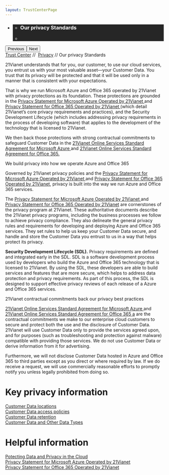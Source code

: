 ```yaml
---
layout: TrustCenterPage
---
```

<div class="row-fluid">
   <div class="span">
      <div>
        <div id="HeroWrapper" data-cols="1" data-view1="1" data-view2="1" data-view3="1" data-view4="1" class="row-fluid wider hero grid-container">
            <div class="span bp0-col-1-1 bp1-col-1-1 bp2-col-1-1 bp3-col-1-1">
                <div bi:type="slideshow" class="slideshow slideshow-hero hero" xmlns:bi="urn:schemas-microsoft-com:mscom:bi">
                    <ul bi:type="list" class="slides">
                        <li id="slide-1" bi:index="0" selectBi="">
                            <div class="heroitem light-foreground" bi:type="heroitem">
                                <div class="media" bi:parenttitle="t1">
                                    <a href="" bi:track="False" bi:titleflag="t1" bi:index="0">
                                        <div data-picture="" data-alt="You are in control of your data" data-disable-swap-below="">
                                            <div data-src="../Images/MS-TrustCenter-Privacy-Header.jpg"></div>
                                            <noscript></noscript>
                                        </div>
                                    </a>
                                </div>
                                <div class="text" bi:type="cta">
                                    <div class="text-container">
                                        <div class="box" style="background: rgba(0,0,0,.85); color: #FFFFFF;">
                                            <ul bi:type="list" class="headerCaption subpageHeaderCaption">
                                                <li class="box-title">
                                                    <h3 class="box-title" bi:type="title" bi:title="t1" style="color: #FFFFFF;">Our privacy Standards</h3>
                                                </li>
                                                <li class="box-actions box-description"><a target="_self" class="mscom-link" href=""></a></li>
                                            </ul>
                                        </div>
                                    </div>
                                </div>
                            </div>
                        </li>
                    </ul>
                    <div class="navigation international" bi:track="false">
                        <div class="grid-container settop" data-title-text="Go To Slide "></div>
                    </div>
                    <div class="prev-next" bi:track="false"><button class="prev"><span class="icon-left" aria-hidden="true"></span><span class="screen-reader-text">Previous</span></button><button class="next"><span class="icon-right" aria-hidden="true"></span><span class="screen-reader-text">Next</span></button></div>
                    <div id="play-pause" class="play-pause" style="display:none">
                        <div class="pause"><button id="pauseButton" class="pause_button"><span class="icon-pause" aria-hidden="true"></span><span class="screen-reader-text">Pause</span></button></div>
                        <div class="play"><button id="playButton" class="play_button"><span class="icon-play" aria-hidden="true"></span><span class="screen-reader-text">Play</span></button></div>
                    </div>
                </div>
            </div>
        </div>
        <div id="BreadcrumbWrapper" data-cols="1" data-view1="1" data-view2="1" data-view3="1" data-view4="1" class="row-fluid grid-container mscom-grid-container breadcrumbs">
            <div class="span bp0-col-1-1 bp1-col-1-1 bp2-col-1-1 bp3-col-1-1"><a target="_self" class="mscom-link" href="../default-cn.html">Trust Center</a> // 
                <a target="_self" class="mscom-link" href="../privacy/default-cn.html">Privacy</a> // Our privacy Standards
            </div>
        </div>  
        <div id="ContentWrapper" data-cols="2" data-view1="1" data-view2="2" data-view3="2" data-view4="2" class="row-fluid subpageBody">
            <div class="span bp0-col-1-1 bp2-col-2-1 bp3-col-2-1 bp1-col-2-2">
                <p>21Vianet understands that for you, our customer, to use our cloud services, you entrust us with your most valuable asset—your Customer Data. You trust that its privacy will be protected and that it will be used only in a manner that is consistent with your expectations. </p>
                <p>That is why we run Microsoft Azure and Office 365 operated by 21Vianet with privacy protections as its foundation. These protections are grounded in the <a target="_self" class="mscom-link" href="https://www.azure.cn/support/legal/privacy-statement">Privacy Statement for Microsoft Azure Operated by 21Vianet </a> and <a target="_self" class="mscom-link" href="http://www.21vbluecloud.com/office365/O365-Privacy/">Privacy Statement for Office 365 Operated by 21Vianet </a>(which detail 21Vianet’s core privacy requirements and practices), and the Security Development Lifecycle (which includes addressing privacy requirements in the process of developing software) that applies to the development of the technology that is licensed to 21Vianet. </p>
                <p>We then back those protections with strong contractual commitments to safeguard Customer Data in the <a target="_self" class="mscom-link" href="https://www.azure.cn/support/legal/subscription-agreement"> 21Vianet Online Services Standard Agreement for Microsoft Azure </a> and <a target="_self" class="mscom-link" href="http://www.21vbluecloud.com/office365/O365-AgreeWebDir/">21Vianet Online Services Standard Agreement for Office 365.</a></p>
                <!--<ul>
                    <li><a target="_self" class="mscom-link" href="#We_build_privacy">We build privacy into Azure and Office 365 features and services</a></li>
                    <li><a target="_self" class="mscom-link" href="#21Vianet_contractual">21Vianet contractual commitments back our privacy best practices</a></li>
                </ul>-->
                <label id="We_build_privacy">We build privacy into how we operate Azure and Office 365</label>
                <p>Governed by 21Vianet privacy policies and the <a target="_self" class="mscom-link" href="https://www.azure.cn/support/legal/privacy-statement">Privacy Statement for Microsoft Azure Operated by 21Vianet </a>and <a target="_self" class="mscom-link" href="http://www.21vbluecloud.com/office365/O365-Privacy/">Privacy Statement for Office 365 Operated by 21Vianet</a>, privacy is built into the way we run Azure and Office 365 services.</p>
                <p>The <a target="_self" class="mscom-link" href="https://www.azure.cn/support/legal/privacy-statement">Privacy Statement for Microsoft Azure Operated by 21Vianet </a> and <a target="_self" class="mscom-link" href="http://www.21vbluecloud.com/office365/O365-Privacy/">Privacy Statement for Office 365 Operated by 21Vianet</a> are cornerstones of the privacy program at 21Vianet. These authoritative documents describe the 21Vianet privacy programs, including the business processes we follow to achieve privacy compliance. They also delineate the general privacy rules and requirements for developing and deploying Azure and Office 365 services. They set rules to help us keep your Customer Data secure, and handle and store the Customer Data you entrust to us in a way that helps protect its privacy. </p>
                <p><strong>Security Development Lifecycle (SDL).</strong></a> Privacy requirements are defined and integrated early in the SDL. SDL is a software development process used by developers who build the Azure and Office 365 technology that is licensed to 21Vianet. By using the SDL, these developers are able to  build services and features that are more secure, which helps to address data protection and privacy requirements. As part of this process, the SDL is designed to support effective privacy reviews of each release of a Azure and Office 365 services.</p>
                <label id="21Vianet_contractual">21Vianet contractual commitments back our privacy best practices</label>
                <p>
                    <a target="_self" class="mscom-link" href="https://www.azure.cn/support/legal/subscription-agreement">21Vianet Online Services Standard Agreement for Microsoft Azure </a>and 
                    <a target="_self" class="mscom-link" href="http://www.21vbluecloud.com/office365/O365-SLA/">21Vianet Online Services Standard Agreement for Office 365 a</a> are the contractual commitments we make to our enterprise cloud customers to secure and protect both the use and the disclosure of Customer Data. 21Vianet will use Customer Data only to provide the services agreed upon, and for purposes (such as troubleshooting and protection against malware) compatible with providing those services. We do not use Customer Data or derive information from it for advertising. 
                </p>
                <p>Furthermore, we will not disclose Customer Data hosted in Azure and Office 365 to third parties except as you direct or where required by law. If we do receive a request, we will use commercially reasonable efforts to promptly notify you unless legally prohibited from doing so. </p>
            </div>
            <div class="span bp0-col-1-1 bp2-col-2-1 bp3-col-2-1 bp1-col-2-2 bp0-clear bp1-clear">
                <div data-cols="1" data-view1="1" data-view2="1" data-view3="1" data-view4="1" class="row-fluid" id="key_privacy_info">
                    <div class="span bp0-col-1-1 bp1-col-1-1 bp2-col-1-1 bp3-col-1-1">
                        <h1>Key privacy information</h1>
                       <label><a target="_self" class="mscom-link" href="../transparency/you_know_where.html">Customer Data locations</a></label><br/>
                       <label><a target="_self" class="mscom-link" href="../privacy/you-are-in-control-of-your-data.html#you_control_your_data">Customer Data access policies</a></label><br/>
                       <label><a target="_self" class="mscom-link" href="../privacy/you-are-in-control-of-your-data.html#data_retention">Customer Data retention </a></label><br/>
                       <label><a target="_self" class="mscom-link" href="../privacy/default.html#data_other">Customer Data and Other Data Types</a></label><br/>
                    </div>
                </div>
                <div id="SideBarWrapper" data-cols="1" data-view1="1" data-view2="1" data-view3="1" data-view4="1" class="row-fluid">
                    <div id="HelpfulInformation" class="span bp0-col-1-1 bp1-col-1-1 bp2-col-1-1 bp3-col-1-1">
                        <h1>Helpful information</h1>
                        <label><a target="_self" class="mscom-link" href="https://wacnstorage.blob.core.chinacloudapi.cn/marketing-resource/documents/Protecting_Data_and_Privacy_in_the_Cloud_CN_final20160125.pdf">Potecting Data and Privacy in the Cloud</a></label><br/> 
                        <label><a target="_self" class="mscom-link" href="https://www.azure.cn/support/legal/privacy-statement">Privacy Statement for Microsoft Azure Operated by 21Vianet </a></label><br/> 
                        <label><a target="_self" class="mscom-link" href="http://www.21vbluecloud.com/office365/O365-Privacy/">Privacy Statement for Office 365 Operated by 21Vianet</a></label><br/> 
                    </div>
                </div>
            </div>
        </div>
     </div>
   </div>
</div>
<div class="row-fluid" data-view4="1" data-view3="1" data-view2="1" data-view1="1" data-cols="1">
   <div class="span bp0-col-1-1 bp1-col-1-1 bp2-col-1-1 bp3-col-1-1"></div>
</div>
